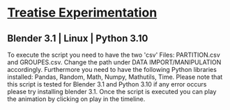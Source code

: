 # [Treatise Experimentation](https://www.youtube.com/watch?v=PR7Oa0BmNqg)
## Blender 3.1 | Linux | Python 3.10

To execute the script you need to have the
two 'csv' Files: PARTITION.csv and GROUPES.csv.
Change the path under DATA IMPORT/MANIPULATION
accordingly. Furthermore you need to have the 
following Python libraries installed: Pandas,
Random, Math, Numpy, Mathutils, Time.
Please note that this script is tested for
Blender 3.1 and Python 3.10 if any error occurs
please try installing blender 3.1.
Once the script is executed you can play the
animation by clicking on play in the timeline.

